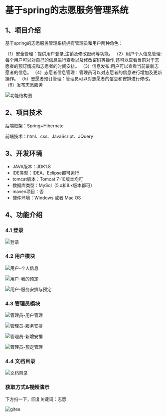 # 基于spring的志愿服务管理系统


## 1、项目介绍

基于spring的志愿服务管理系统拥有管理员和用户两种角色：

（1）安全管理：提供用户登录,注销及修改密码等功能。
（2）用户个人信息管理:每个用户可以对自己的信息进行查看以及修改密码等操作,还可以查看当前对于志愿者的预订情况和志愿者的时间安排。
（3）信息发布:用户可以查看当前最新志愿者的信息。
（4）志愿者信息管理：管理员可以对志愿者的信息进行增加及更新操作。
（5）志愿者预订管理：管理员可以对志愿者的信息和安排进行修改。
（6）发布志愿服务

![功能结构图](https://project-images-1256969109.cos.ap-chongqing.myqcloud.com/Typora-Images/202208101301181.jpg)


## 2、项目技术

后端框架：Spring+Hibernate

前端技术：html、css、JavaScript、JQuery

## 3、开发环境

- JAVA版本：JDK1.8
- IDE类型：IDEA、Eclipse都可运行
- tomcat版本：Tomcat 7-10版本均可
- 数据库类型：MySql（5.x和8.x版本都可） 
- maven项目：否
- 硬件环境：Windows 或者 Mac OS


## 4、功能介绍

### 4.1 登录

![登录](https://project-images-1256969109.cos.ap-chongqing.myqcloud.com/Typora-Images/202208101301330.jpg)



### 4.2 用户模块

![用户-个人信息](https://project-images-1256969109.cos.ap-chongqing.myqcloud.com/Typora-Images/202208101302101.jpg)

![用户-我的预定](https://project-images-1256969109.cos.ap-chongqing.myqcloud.com/Typora-Images/202208101302291.jpg)

![用户-服务安排与预定](https://project-images-1256969109.cos.ap-chongqing.myqcloud.com/Typora-Images/202208101302974.jpg)

### 4.3 管理员模块

![管理员-用户管理](https://project-images-1256969109.cos.ap-chongqing.myqcloud.com/Typora-Images/202208101302243.jpg)

![管理员-服务安排](https://project-images-1256969109.cos.ap-chongqing.myqcloud.com/Typora-Images/202208101302170.jpg)

![管理员-新增安排](https://project-images-1256969109.cos.ap-chongqing.myqcloud.com/Typora-Images/202208101302032.jpg)

![管理员-预定管理](https://project-images-1256969109.cos.ap-chongqing.myqcloud.com/Typora-Images/202208101302995.jpg)

### 4.4  文档目录

![文档目录](https://project-images-1256969109.cos.ap-chongqing.myqcloud.com/Typora-Images/202208101302803.jpg)
### 获取方式&视频演示

下方扫一下，回复关键词：志愿

![gitee](https://project-images-1256969109.cos.ap-chongqing.myqcloud.com/Typora-Images/202309291447341.png)
